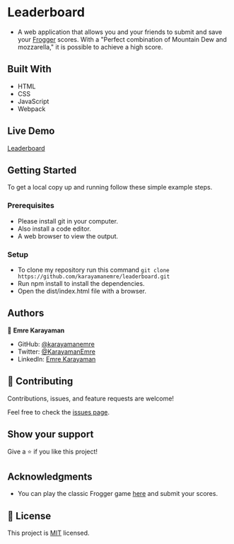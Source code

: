 # Leaderboard

- A web application that allows you and your friends to submit and save your [Frogger](https://froggerclassic.appspot.com/) scores. With a "Perfect combination of Mountain Dew and mozzarella," it is possible to achieve a high score.

## Built With

- HTML
- CSS
- JavaScript
- Webpack

## Live Demo

[Leaderboard](https://karayamanemre.github.io/leaderboard/dist/)

## Getting Started

To get a local copy up and running follow these simple example steps.

### Prerequisites

   - Please install git in your computer.
   - Also install a code editor.
   - A web browser to view the output.

### Setup

   - To clone my repository run this command `git clone https://github.com/karayamanemre/leaderboard.git` 
   - Run npm install to install the dependencies.
   - Open the dist/index.html file with a browser.

## Authors

👤 **Emre Karayaman**

- GitHub: [@karayamanemre](https://github.com/karayamanemre)
- Twitter: [@KarayamanEmre](https://twitter.com/KarayamanEmre)
- LinkedIn: [Emre Karayaman](https://www.linkedin.com/in/emre-karayaman-a7b45b243/)

## 🤝 Contributing

Contributions, issues, and feature requests are welcome!

Feel free to check the [issues page](../../issues/).

## Show your support

Give a ⭐️ if you like this project!

## Acknowledgments

- You can play the classic Frogger game [here](https://froggerclassic.appspot.com/) and submit your scores.

## 📝 License

This project is [MIT](./LICENSE.md) licensed.